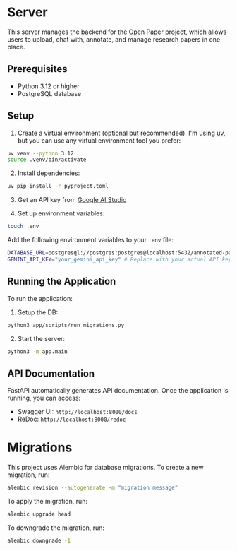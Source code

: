 # Server

This server manages the backend for the Open Paper project, which allows users to upload, chat with, annotate, and manage research papers in one place.

## Prerequisites
- Python 3.12 or higher
- PostgreSQL database

## Setup

1. Create a virtual environment (optional but recommended). I'm using [uv](https://docs.astral.sh/uv/getting-started/installation/), but you can use any virtual environment tool you prefer:
```bash
uv venv --python 3.12
source .venv/bin/activate
```

2. Install dependencies:
```bash
uv pip install -r pyproject.toml
```

3. Get an API key from [Google AI Studio](https://aistudio.google.com/apikey)

4. Set up environment variables:
```bash
touch .env
```

Add the following environment variables to your `.env` file:
```bash
DATABASE_URL=postgresql://postgres:postgres@localhost:5432/annotated-paper
GEMINI_API_KEY="your_gemini_api_key" # Replace with your actual API key from step 3
```

## Running the Application

To run the application:

1. Setup the DB:

```bash
python3 app/scripts/run_migrations.py
```

2. Start the server:

```bash
python3 -m app.main
```

## API Documentation

FastAPI automatically generates API documentation. Once the application is running, you can access:

- Swagger UI: `http://localhost:8000/docs`
- ReDoc: `http://localhost:8000/redoc`

# Migrations

This project uses Alembic for database migrations. To create a new migration, run:

```bash
alembic revision --autogenerate -m "migration message"
```
To apply the migration, run:

```bash
alembic upgrade head
```
To downgrade the migration, run:

```bash
alembic downgrade -1
```
